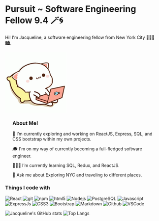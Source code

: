 <h1 align="left"> Pursuit ~ Software Engineering Fellow 9.4 🪄🌀</h1>
<p>
<!-- <img align="center" src="https://github.com/jkpasaoa/images/blob/68ef1bda73cb1e038fdca67676b700f178011a49/github%20banner2.png" /> </p> -->
  Hi! I'm Jacqueline, a software engineering fellow from New York City 🍎🗽🚖 🏙️.
  <p>
<img align="center" src="https://raw.githubusercontent.com/jkpasaoa/images/main/mochi.gif?token=GHSAT0AAAAAAB37RNPHDSE5BL7QCHTXFKLKY4PUMVA" width="200" height="200" /> </p>
<ul align="left">
  <h3>About Me!</h3>
  <p>🌱 I’m currently exploring and working on ReactJS, Express, SQL, and CSS bootstrap within my own projects.
    <p>🎓 I'm on my way of currently becoming a full-fledged software engineer.
<p>👩🏻‍💻 I’m currently learning SQL, Redux, and ReactJS.
  <p>🛫 Ask me about Exploring NYC and traveling to different places.
    </ul>


<h3>Things I code with</h3>
<p>
  <img alt="React" src="https://img.shields.io/badge/-React-45b8d8?style=flat-square&logo=react&logoColor=white" />
    <img alt="git" src="https://img.shields.io/badge/-Git-F05032?style=flat-square&logo=git&logoColor=white" />
    <img alt="npm" src="https://img.shields.io/badge/-NPM-CB3837?style=flat-square&logo=npm&logoColor=white" />
  <img alt="html5" src="https://img.shields.io/badge/-HTML5-E34F26?style=flat-square&logo=html5&logoColor=white" />
    <img alt="Nodejs" src="https://img.shields.io/badge/-Nodejs-43853d?style=flat-square&logo=Node.js&logoColor=white" />
  <img alt="PostgreSQL" src="https://img.shields.io/badge/PostgreSQL-316192?style=flat-square&logo=postgresql&logoColor=white" />
<img alt="Javascript" src="https://img.shields.io/badge/-JavaScript-%23F7DF1C?style=flat-square&logo=javascript&logoColor=000000&labelColor=%23F7DF1C&color=%23FFCE5A" />
  
  <img alt="ExpressJs" src="https://img.shields.io/badge/Express.js-000000?style=flat-square&logo=express&logoColor=000000&labelColor=white" />

<img alt="CSS3" src="https://img.shields.io/badge/-CSS3-%231572B6?style=flat-square&logo=css3" />

<img alt="Bootstrap" src="https://img.shields.io/badge/-Bootstrap-563D7C?style=flat-square&logo=Bootstrap" />

<img alt="Markdown" src="https://img.shields.io/badge/-Markdown-000000?style=flat-square&logo=markdown" />

<img alt="Github" src="https://img.shields.io/badge/-GitHub-181717?style=flat-square&logo=github" />

<img alt="VSCode" src="http://img.shields.io/badge/-VS%20Code-007ACC?style=flat-square&logo=visual-studio-code&logoColor=ffffff" />
  
![Jacqueline's GitHub stats](https://github-readme-stats.vercel.app/api?username=jkpasaoa&show_icons=true&theme=blue-green)
![Top Langs](https://github-readme-stats.vercel.app/api/top-langs/?username=jkpasaoa&layout=donut&show_icons=true&theme=blue-green)
</p>
